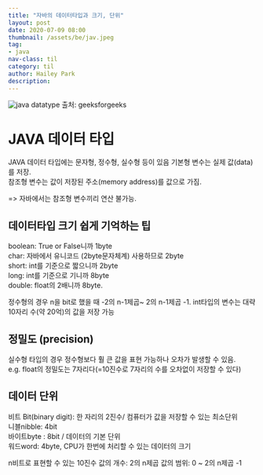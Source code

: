 ```yaml
---
title: "자바의 데이터타입과 크기, 단위"
layout: post
date: 2020-07-09 08:00
thumbnail: /assets/be/jav.jpeg
tag:
- java
nav-class: til
category: til
author: Hailey Park
description: 
---
```


![java datatype](https://media.geeksforgeeks.org/wp-content/cdn-uploads/20191105122725/Primitive-Data-Types-in-Java-4.jpg)
출처: geeksforgeeks

# JAVA 데이터 타입

JAVA 데이터 타입에는 문자형, 정수형, 실수형 등이 있음
기본형 변수는 실제 값(data)를 저장.  
참조형 변수는 값이 저장된 주소(memory address)를 값으로 가짐.  

=> 자바에서는 참조형 변수끼리 연산 불가능.

## 데이터타입 크기 쉽게 기억하는 팁

boolean: True or False니까 1byte  
char: 자바에서 유니코드 (2byte문자체계) 사용하므로 2byte  
short: int를 기준으로 짧으니까 2byte  
long: int를 기준으로 기니까 8byte  
double: float의 2배니까 8byte.

정수형의 경우 n을 bit로 했을 때 -2의 n-1제곱~ 2의 n-1제곱 -1.
int타입의 변수는 대략 10자리 수(약 20억)의 값을 저장 가능

## 정밀도 (precision)

실수형 타입의 경우 정수형보다 훨 큰 값을 표현 가능하나 오차가 발생할 수 있음.  
e.g. float의 정밀도는 7자리다(=10진수로 7자리의 수를 오차없이 저장할 수 있다)  

## 데이터 단위

비트 Bit(binary digit): 한 자리의 2진수/ 컴퓨터가 값을 저장할 수 있는 최소단위  
니블nibble: 4bit  
바이트byte : 8bit / 데이터의 기본 단위  
워드word: 4byte, CPU가 한번에 처리할 수 있는 데이터의 크기  

n비트로 표현할 수 있는 10진수
값의 개수: 2의 n제곱
값의 범위: 0 ~ 2의 n제곱 -1
